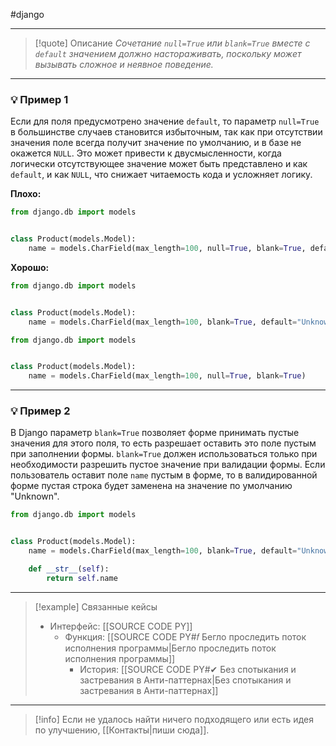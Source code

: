 #django
***

> [!quote] Описание
>_Сочетание `null=True` или `blank=True` вместе с `default` значением должно настораживать, поскольку может вызывать сложное и неявное поведение._

***
### 💡 Пример 1
Если для поля предусмотрено значение `default`, то параметр `null=True` в большинстве случаев становится избыточным, так как при отсутствии значения поле всегда получит значение по умолчанию, и в базе не окажется `NULL`. Это может привести к двусмысленности, когда логически отсутствующее значение может быть представлено и как `default`, и как `NULL`, что снижает читаемость кода и усложняет логику.

**Плохо:**
```python
from django.db import models


class Product(models.Model):
    name = models.CharField(max_length=100, null=True, blank=True, default="Unknown")
```

**Хорошо:**
```python
from django.db import models


class Product(models.Model):
    name = models.CharField(max_length=100, blank=True, default="Unknown")
```

```python
from django.db import models


class Product(models.Model):
    name = models.CharField(max_length=100, null=True, blank=True)
```

***
### 💡 Пример 2
В Django параметр `blank=True` позволяет форме принимать пустые значения для этого поля, то есть разрешает оставить это поле пустым при заполнении формы. `blank=True` должен использоваться только при необходимости разрешить пустое значение при валидации формы. Если пользователь оставит поле `name` пустым в форме, то в валидированной форме пустая строка будет заменена на значение по умолчанию "Unknown".

```python
from django.db import models


class Product(models.Model):
    name = models.CharField(max_length=100, blank=True, default="Unknown")

    def __str__(self):
        return self.name
```

***

> [!example] Связанные кейсы
>- Интерфейс: [[SOURCE CODE PY]]
>	- Функция: [[SOURCE CODE PY#𝑓 Бегло проследить поток исполнения программы|Бегло проследить поток исполнения программы]]
>		- История: [[SOURCE CODE PY#✔ Без спотыкания и застревания в Анти-паттернах|Без спотыкания и застревания в Анти-паттернах]]

***

> [!info]
> Если не удалось найти ничего подходящего или есть идея по улучшению, [[Контакты|пиши сюда]].
